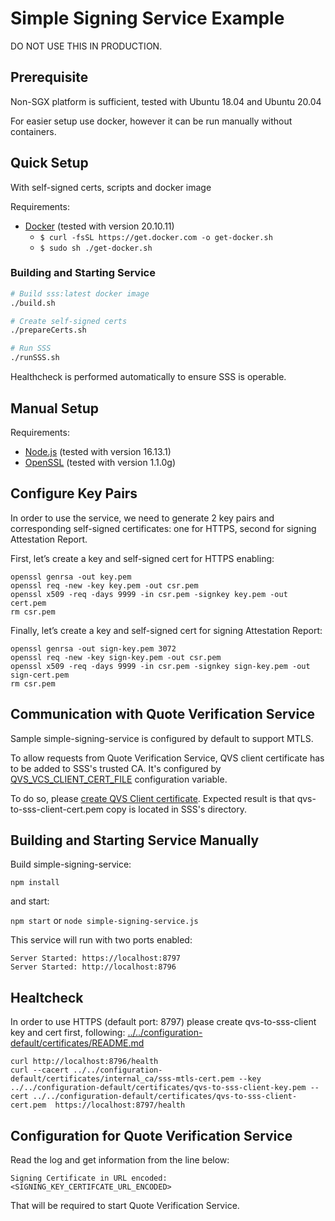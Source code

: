 # Simple Signing Service Example

DO NOT USE THIS IN PRODUCTION.

## Prerequisite

Non-SGX platform is sufficient, tested with Ubuntu 18.04 and Ubuntu 20.04

For easier setup use docker, however it can be run manually without containers.

## Quick Setup
With self-signed certs, scripts and docker image

Requirements:
 - [Docker](https://www.docker.com/) (tested with version 20.10.11)
    - ```$ curl -fsSL https://get.docker.com -o get-docker.sh```
    - ```$ sudo sh ./get-docker.sh```

### Building and Starting Service
```bash
# Build sss:latest docker image
./build.sh

# Create self-signed certs
./prepareCerts.sh

# Run SSS
./runSSS.sh
```
Healthcheck is performed automatically to ensure SSS is operable.

## Manual Setup
Requirements:
 - [Node.js](https://nodejs.org/en/) (tested with version 16.13.1)
 - [OpenSSL](https://www.openssl.org/ "OpenSSL") (tested with version 1.1.0g)

## Configure Key Pairs
In order to use the service, we need to generate 2 key pairs and corresponding self-signed certificates: one for HTTPS, second for signing Attestation Report. 

First, let’s create a key and self-signed cert for HTTPS enabling:

```
openssl genrsa -out key.pem
openssl req -new -key key.pem -out csr.pem
openssl x509 -req -days 9999 -in csr.pem -signkey key.pem -out cert.pem
rm csr.pem
```

Finally, let’s create a key and self-signed cert for signing Attestation Report:

```
openssl genrsa -out sign-key.pem 3072
openssl req -new -key sign-key.pem -out csr.pem
openssl x509 -req -days 9999 -in csr.pem -signkey sign-key.pem -out sign-cert.pem
rm csr.pem
```

## Communication with Quote Verification Service

Sample simple-signing-service is configured by default to support MTLS.

To allow requests from Quote Verification Service, QVS client certificate has to be added to SSS's trusted CA. It's configured by [QVS_VCS_CLIENT_CERT_FILE](../../README.md#service-configuration) configuration variable.

To do so, please [create QVS Client certificate](../../configuration-default/certificates/README.md#configure-mtls-with-sss). Expected result is that qvs-to-sss-client-cert.pem copy is located in SSS's directory.



## Building and Starting Service Manually

Build simple-signing-service:

```npm install```

and start:

```npm start``` or ```node simple-signing-service.js```

This service will run with two ports enabled:

```
Server Started: https://localhost:8797
Server Started: http://localhost:8796 
```
## Healtcheck
In order to use HTTPS (default port: 8797) please create qvs-to-sss-client key and cert first, 
following: [../../configuration-default/certificates/README.md](../../configuration-default/certificates/README.md)

```
curl http://localhost:8796/health
curl --cacert ../../configuration-default/certificates/internal_ca/sss-mtls-cert.pem --key ../../configuration-default/certificates/qvs-to-sss-client-key.pem --cert ../../configuration-default/certificates/qvs-to-sss-client-cert.pem  https://localhost:8797/health
```

## Configuration for Quote Verification Service 

Read the log and get information from the line below:

```
Signing Certificate in URL encoded:<SIGNING_KEY_CERTIFCATE_URL_ENCODED>
```

That will be required to start Quote Verification Service. 
